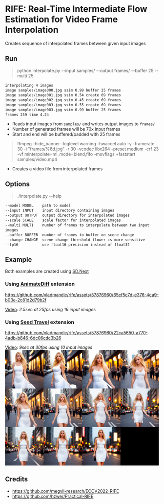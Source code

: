 # RIFE: Real-Time Intermediate Flow Estimation for Video Frame Interpolation

Creates sequence of interpolated frames between given input images  

## Run

> python interpolate.py --input samples/ --output frames/ --buffer 25 --multi 25

    interpolating 4 images
    image samples/image000.jpg ssim 0.99 buffer 25 frames
    image samples/image001.jpg ssim 0.54 create 69 frames
    image samples/image002.jpg ssim 0.45 create 69 frames
    image samples/image003.jpg ssim 0.55 create 69 frames
    image samples/image003.jpg ssim 0.99 buffer 25 frames
    frames 259 time 4.24

- Reads input images from `samples/` and writes output images to `frames/`  
- Number of generated frames will be 70x input frames
- Start and end will be buffered/padded with 25 frames

> ffmpeg -hide_banner -loglevel warning -hwaccel auto -y -framerate 30 -i "frames/%6d.jpg" -r 30 -vcodec libx264 -preset medium -crf 23 -vf minterpolate=mi_mode=blend,fifo -movflags +faststart samples/video.mp4

- Creates a video file from interpolated frames

## Options

> ./interpolate.py --help

    --model MODEL    path to model
    --input INPUT    input directory containing images
    --output OUTPUT  output directory for interpolated images
    --scale SCALE    scale factor for interpolated images
    --multi MULTI    number of frames to interpolate between two input images
    --buffer BUFFER  number of frames to buffer on scene change
    --change CHANGE  scene change threshold (lower is more sensitive
    --fp16           use float16 precision instead of float32

## Example

Both examples are created using [SD.Next](https://github.com/vladmandic/automatic)

### Using [AnimateDiff](https://github.com/yownas/seed_travel) extension

https://github.com/vladmandic/rife/assets/57876960/65cf5c7d-e376-4ca9-b03e-2c81d2d79b2f

[Video](./samples/rife.mp4): *2.5sec at 25fps using 16 input images*

### Using [Seed Travel](https://github.com/yownas/seed_travel) extension

https://github.com/vladmandic/rife/assets/57876960/22ca5650-a770-4adb-b846-6dc06cdc3b26

[Video](./samples/video.mp4): *9sec at 30fps using 10 input images*
![Inputs](./samples/grid.jpg)

## Credits

- <https://github.com/megvii-research/ECCV2022-RIFE>
- <https://github.com/hzwer/Practical-RIFE>
